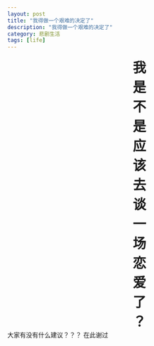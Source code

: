 ```yaml
---
layout: post
title: "我得做一个艰难的决定了"
description: "我得做一个艰难的决定了"
category: 悲剧生活
tags: [life]
---
```

<div style="width:598px; text-align:center; font-size:30px; font-weight:bold;">
我<br/>是<br/>不<br/>是<br/>应<br/>该<br/>去<br/>谈<br/>一<br/>场<br/>恋<br/>爱<br/>了<br/>？
</div>
大家有没有什么建议？？？    
在此谢过

